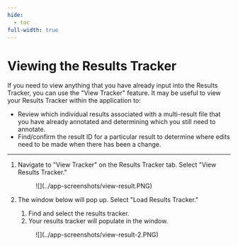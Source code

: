 ```yaml
---
hide:
  - toc
full-width: true
---
```


# Viewing the Results Tracker

If you need to view anything that you have already input into the Results Tracker, you can use the "View Tracker" feature. It may be useful to view your Results Tracker within the application to:

* Review which individual results associated with a multi-result file that you have already annotated and determining which you still need to annotate.
* Find/confirm the result ID for a particular result to determine where edits need to be made when there has been a change.

***

1. Navigate to "View Tracker" on the Results Tracker tab. Select "View Results Tracker."

    <figure markdown>
        ![](../app-screenshots/view-result.PNG)
        <figcaption></figcaption>
    </figure>
    
2. The window below will pop up. Select "Load Results Tracker."

    1. Find and select the results tracker.
    2. Your results tracker will populate in the window.

    <figure markdown>
      ![](../app-screenshots/view-result-2.PNG)
      <figcaption></figcaption>
    </figure>